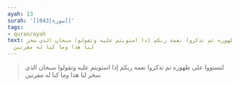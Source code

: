 ```yaml
---
ayah: 13
surah: '[[043|سورة]]'
tags:
- quran/ayah
text: لتستووا على ظهوره ثم تذكروا نعمة ربكم إذا استويتم عليه وتقولوا سبحان الذي سخر
  لنا هذا وما كنا له مقرنين
---
```

> لتستووا على ظهوره ثم تذكروا نعمة ربكم إذا استويتم عليه وتقولوا سبحان الذي سخر لنا هذا وما كنا له مقرنين
